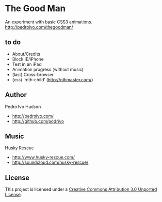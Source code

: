 # The Good Man
An experiment with basic CSS3 animations.
http://pedroivo.com/thegoodman/

## to do
+ About/Credits
+ Block IE/iPhone
+ Test in an iPad
+ Animation progress (without music)
+ (last) Cross-browser
+ (css) ':nth-child' (http://nthmaster.com/)

## Author
Pedro Ivo Hudson

+ http://pedroivo.com/
+ http://github.com/podrivo

## Music
Husky Rescue

+ http://www.husky-rescue.com/
+ http://soundcloud.com/husky-rescue/

## License
This project is licensed under a [Creative Commons Attribution 3.0 Unported License](http://creativecommons.org/licenses/by/3.0/).